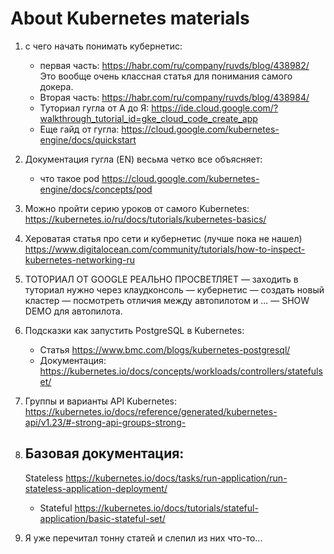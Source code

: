 # About Kubernetes materials

1. с чего начать понимать кубернетис:
    - первая часть: https://habr.com/ru/company/ruvds/blog/438982/
      Это вообще очень классная статья для понимания самого докера.
    - Вторая часть: https://habr.com/ru/company/ruvds/blog/438984/
    - Туториал гугла от А до
      Я: https://ide.cloud.google.com/?walkthrough_tutorial_id=gke_cloud_code_create_app
    - Еще гайд от гугла: https://cloud.google.com/kubernetes-engine/docs/quickstart
2. Документация гугла (EN) весьма четко все объясняет:
    - что такое pod https://cloud.google.com/kubernetes-engine/docs/concepts/pod

3. Можно пройти серию уроков от самого
   Kubernetes: https://kubernetes.io/ru/docs/tutorials/kubernetes-basics/
4. Хероватая статья про сети и кубернетис (лучше пока не
   нашел) https://www.digitalocean.com/community/tutorials/how-to-inspect-kubernetes-networking-ru
5. ТОТОРИАЛ ОТ GOOGLE РЕАЛЬНО ПРОСВЕТЛЯЕТ — заходить в туториал нужно через клаудконсоль —
   кубернетис — создать новый кластер — посмотреть отличия между автопилотом и ... — SHOW DEMO для
   автопилота.
6. Подсказки как запустить PostgreSQL в Kubernetes:
    - Статья https://www.bmc.com/blogs/kubernetes-postgresql/
    - Документация: https://kubernetes.io/docs/concepts/workloads/controllers/statefulset/
7. Группы и варианты API
   Kubernetes: https://kubernetes.io/docs/reference/generated/kubernetes-api/v1.23/#-strong-api-groups-strong-
8. Базовая документация:
    -
    Stateless https://kubernetes.io/docs/tasks/run-application/run-stateless-application-deployment/
    - Stateful https://kubernetes.io/docs/tutorials/stateful-application/basic-stateful-set/
9. Я уже перечитал тонну статей и слепил из них что-то...